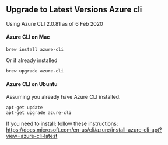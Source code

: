 ## Upgrade to Latest Versions Azure cli

Using Azure CLI 2.0.81 as of 6 Feb 2020

#### Azure CLI on Mac

```
brew install azure-cli
```

Or if already installed
```
brew upgrade azure-cli
```

#### Azure CLI on Ubuntu 


Assuming you already have Azure CLI installed. 

```
apt-get update 
apt-get upgrade azure-cli
```

If you need to install; follow these instructions: https://docs.microsoft.com/en-us/cli/azure/install-azure-cli-apt?view=azure-cli-latest

